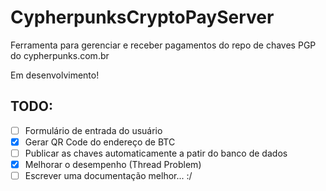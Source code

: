 # CypherpunksCryptoPayServer
Ferramenta para gerenciar e receber pagamentos do repo de chaves PGP do cypherpunks.com.br

Em desenvolvimento!

## TODO:
- [ ] Formulário de entrada do usuário
- [x] Gerar QR Code do endereço de BTC
- [ ] Publicar as chaves automaticamente a patir do banco de dados
- [x] Melhorar o desempenho (Thread Problem)
- [ ] Escrever uma documentação melhor... :/

